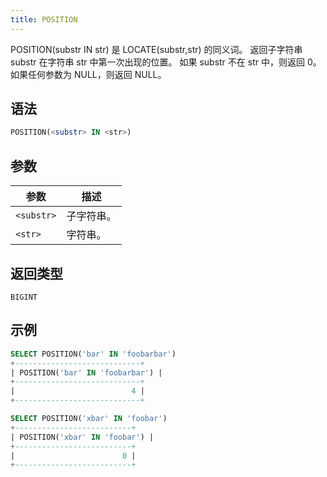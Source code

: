 ```yaml
---
title: POSITION
---
```


POSITION(substr IN str) 是 LOCATE(substr,str) 的同义词。
返回子字符串 substr 在字符串 str 中第一次出现的位置。
如果 substr 不在 str 中，则返回 0。如果任何参数为 NULL，则返回 NULL。

## 语法

```sql
POSITION(<substr> IN <str>)
```

## 参数

| 参数       | 描述         |
|------------|--------------|
| `<substr>` | 子字符串。   |
| `<str>`    | 字符串。     |

## 返回类型

`BIGINT`

## 示例

```sql
SELECT POSITION('bar' IN 'foobarbar')
+----------------------------+
| POSITION('bar' IN 'foobarbar') |
+----------------------------+
|                          4 |
+----------------------------+

SELECT POSITION('xbar' IN 'foobar')
+--------------------------+
| POSITION('xbar' IN 'foobar') |
+--------------------------+
|                        0 |
+--------------------------+
```
